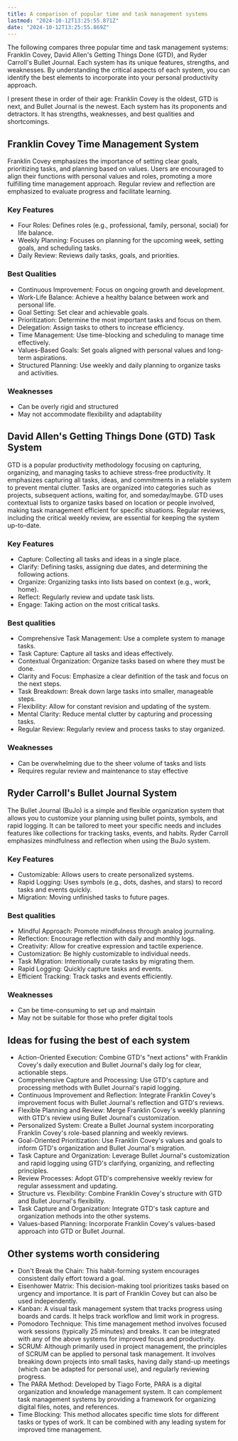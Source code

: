 ```yaml
---
title: A comparison of popular time and task management systems
lastmod: "2024-10-12T13:25:55.871Z"
date: "2024-10-12T13:25:55.869Z"
---
```


The following compares three popular time and task management systems: Franklin Covey, David Allen's Getting Things Done (GTD), and Ryder Carroll's Bullet Journal. Each system has its unique features, strengths, and weaknesses. By understanding the critical aspects of each system, you can identify the best elements to incorporate into your personal productivity approach.

I present these in order of their age: Franklin Covey is the oldest, GTD is next, and Bullet Journal is the newest. Each system has its proponents and detractors. It has strengths, weaknesses, and best qualities and shortcomings.

## Franklin Covey Time Management System

Franklin Covey emphasizes the importance of setting clear goals, prioritizing tasks, and planning based on values. Users are encouraged to align their functions with personal values and roles, promoting a more fulfilling time management approach. Regular review and reflection are emphasized to evaluate progress and facilitate learning.

### Key Features

- Four Roles: Defines roles (e.g., professional, family, personal, social) for life balance.
- Weekly Planning: Focuses on planning for the upcoming week, setting goals, and scheduling tasks.
- Daily Review: Reviews daily tasks, goals, and priorities.

### Best Qualities

- Continuous Improvement: Focus on ongoing growth and development.
- Work-Life Balance: Achieve a healthy balance between work and personal life.
- Goal Setting: Set clear and achievable goals.
- Prioritization: Determine the most important tasks and focus on them.
- Delegation: Assign tasks to others to increase efficiency.
- Time Management: Use time-blocking and scheduling to manage time effectively.
- Values-Based Goals: Set goals aligned with personal values and long-term aspirations.
- Structured Planning: Use weekly and daily planning to organize tasks and activities.

### Weaknesses

- Can be overly rigid and structured
- May not accommodate flexibility and adaptability

## David Allen's Getting Things Done (GTD) Task System

GTD is a popular productivity methodology focusing on capturing, organizing, and managing tasks to achieve stress-free productivity. It emphasizes capturing all tasks, ideas, and commitments in a reliable system to prevent mental clutter. Tasks are organized into categories such as projects, subsequent actions, waiting for, and someday/maybe. GTD uses contextual lists to organize tasks based on location or people involved, making task management efficient for specific situations. Regular reviews, including the critical weekly review, are essential for keeping the system up-to-date.

### Key Features

- Capture: Collecting all tasks and ideas in a single place.
- Clarify: Defining tasks, assigning due dates, and determining the following actions.
- Organize: Organizing tasks into lists based on context (e.g., work, home).
- Reflect: Regularly review and update task lists.
- Engage: Taking action on the most critical tasks.

### Best qualities

- Comprehensive Task Management: Use a complete system to manage tasks.
- Task Capture: Capture all tasks and ideas effectively.
- Contextual Organization: Organize tasks based on where they must be done.
- Clarity and Focus: Emphasize a clear definition of the task and focus on the next steps.
- Task Breakdown: Break down large tasks into smaller, manageable steps.
- Flexibility: Allow for constant revision and updating of the system.
- Mental Clarity: Reduce mental clutter by capturing and processing tasks.
- Regular Review: Regularly review and process tasks to stay organized.

### Weaknesses

- Can be overwhelming due to the sheer volume of tasks and lists
- Requires regular review and maintenance to stay effective

## Ryder Carroll's Bullet Journal System

The Bullet Journal (BuJo) is a simple and flexible organization system that allows you to customize your planning using bullet points, symbols, and rapid logging. It can be tailored to meet your specific needs and includes features like collections for tracking tasks, events, and habits. Ryder Carroll emphasizes mindfulness and reflection when using the BuJo system.

### Key Features

- Customizable: Allows users to create personalized systems.
- Rapid Logging: Uses symbols (e.g., dots, dashes, and stars) to record tasks and events quickly.
- Migration: Moving unfinished tasks to future pages.

### Best qualities

- Mindful Approach: Promote mindfulness through analog journaling.
- Reflection: Encourage reflection with daily and monthly logs.
- Creativity: Allow for creative expression and tactile experience.
- Customization: Be highly customizable to individual needs.
- Task Migration: Intentionally curate tasks by migrating them.
- Rapid Logging: Quickly capture tasks and events.
- Efficient Tracking: Track tasks and events efficiently.

### Weaknesses

- Can be time-consuming to set up and maintain
- May not be suitable for those who prefer digital tools

## Ideas for fusing the best of each system

- Action-Oriented Execution: Combine GTD's "next actions" with Franklin Covey's daily execution and Bullet Journal's daily log for clear, actionable steps.
- Comprehensive Capture and Processing: Use GTD's capture and processing methods with Bullet Journal's rapid logging.
- Continuous Improvement and Reflection: Integrate Franklin Covey's improvement focus with Bullet Journal's reflection and GTD's reviews.
- Flexible Planning and Review: Merge Franklin Covey's weekly planning with GTD's review using Bullet Journal's customization.
- Personalized System: Create a Bullet Journal system incorporating Franklin Covey's role-based planning and weekly reviews.
- Goal-Oriented Prioritization: Use Franklin Covey's values and goals to inform GTD's organization and Bullet Journal's migration.
- Task Capture and Organization: Leverage Bullet Journal's customization and rapid logging using GTD's clarifying, organizing, and reflecting principles.
- Review Processes: Adopt GTD's comprehensive weekly review for regular assessment and updating.
- Structure vs. Flexibility: Combine Franklin Covey's structure with GTD and Bullet Journal's flexibility.
- Task Capture and Organization: Integrate GTD's task capture and organization methods into the other systems.
- Values-based Planning: Incorporate Franklin Covey's values-based approach into GTD or Bullet Journal.

## Other systems worth considering

- Don't Break the Chain: This habit-forming system encourages consistent daily effort toward a goal.
- Eisenhower Matrix: This decision-making tool prioritizes tasks based on urgency and importance. It is part of Franklin Covey but can also be used independently.
- Kanban: A visual task management system that tracks progress using boards and cards. It helps track workflow and limit work in progress.
- Pomodoro Technique: This time management method involves focused work sessions (typically 25 minutes) and breaks. It can be integrated with any of the above systems for improved focus and productivity.
- SCRUM: Although primarily used in project management, the principles of SCRUM can be applied to personal task management. It involves breaking down projects into small tasks, having daily stand-up meetings (which can be adapted for personal use), and regularly reviewing progress.
- The PARA Method: Developed by Tiago Forte, PARA is a digital organization and knowledge management system. It can complement task management systems by providing a framework for organizing digital files, notes, and references.
- Time Blocking: This method allocates specific time slots for different tasks or types of work. It can be combined with any leading system for improved time management.
